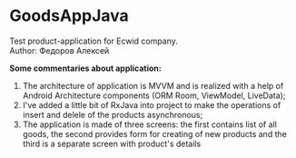 # GoodsAppJava
Test product-application for Ecwid company.  
Author: Федоров Алексей
  
**Some commentaries about application:**  

1) The architecture of application is MVVM and is realized with a help of Android Architecture components (ORM Room, ViewModel, LiveData);
2) I've added a little bit of RxJava into project to make the operations of insert and delele of the products asynchronous;
3) The application is made of three screens: the first contains list of all goods, the second provides form for creating of new products and the third is a separate screen with product's details 

